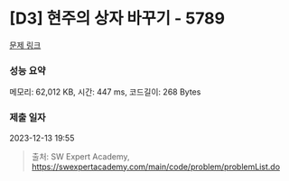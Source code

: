 # [D3] 현주의 상자 바꾸기 - 5789 

[문제 링크](https://swexpertacademy.com/main/code/problem/problemDetail.do?contestProbId=AWYygN36Qn8DFAVm) 

### 성능 요약

메모리: 62,012 KB, 시간: 447 ms, 코드길이: 268 Bytes

### 제출 일자

2023-12-13 19:55



> 출처: SW Expert Academy, https://swexpertacademy.com/main/code/problem/problemList.do